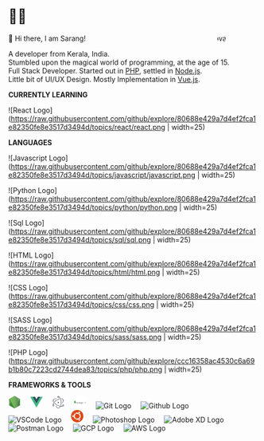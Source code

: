 # 👨‍💻

👋 Hi there, I am Sarang!
<img src="https://avatars2.githubusercontent.com/u/43114120" alt="github avatar" width="150px" align="right" style="clip-path: circle();"/>

A developer from Kerala, India.  
Stumbled upon the magical world of programming, at the age of 15.  
Full Stack Developer. Started out in [PHP](https://www.php.net/), settled in [Node.js](https://nodejs.org/).  
Little bit of UI/UX Design. Mostly Implementation in [Vue.js](https://vuejs.org/).

**CURRENTLY LEARNING**

![React Logo](https://raw.githubusercontent.com/github/explore/80688e429a7d4ef2fca1e82350fe8e3517d3494d/topics/react/react.png | width=25)

**LANGUAGES**

![Javascript Logo](https://raw.githubusercontent.com/github/explore/80688e429a7d4ef2fca1e82350fe8e3517d3494d/topics/javascript/javascript.png | width=25)

![Python Logo](https://raw.githubusercontent.com/github/explore/80688e429a7d4ef2fca1e82350fe8e3517d3494d/topics/python/python.png | width=25)

![Sql Logo](https://raw.githubusercontent.com/github/explore/80688e429a7d4ef2fca1e82350fe8e3517d3494d/topics/sql/sql.png | width=25)

![HTML Logo](https://raw.githubusercontent.com/github/explore/80688e429a7d4ef2fca1e82350fe8e3517d3494d/topics/html/html.png | width=25)

![CSS Logo](https://raw.githubusercontent.com/github/explore/80688e429a7d4ef2fca1e82350fe8e3517d3494d/topics/css/css.png | width=25)

![SASS Logo](https://raw.githubusercontent.com/github/explore/80688e429a7d4ef2fca1e82350fe8e3517d3494d/topics/sass/sass.png | width=25)

![PHP Logo](https://raw.githubusercontent.com/github/explore/ccc16358ac4530c6a69b1b80c7223cd2744dea83/topics/php/php.png | width=25)

**FRAMEWORKS & TOOLS**

<img src="https://raw.githubusercontent.com/github/explore/80688e429a7d4ef2fca1e82350fe8e3517d3494d/topics/nodejs/nodejs.png" alt="Node.js Logo" height="25px" style="margin-right: 15px" />

<img src="https://raw.githubusercontent.com/github/explore/80688e429a7d4ef2fca1e82350fe8e3517d3494d/topics/vue/vue.png" alt="Vue.js Logo" height="25px" style="margin-right: 15px" />

<img src="https://raw.githubusercontent.com/github/explore/80688e429a7d4ef2fca1e82350fe8e3517d3494d/topics/electron/electron.png" alt="Electron Logo" height="25px" style="margin-right: 15px" />

<img src="https://raw.githubusercontent.com/github/explore/80688e429a7d4ef2fca1e82350fe8e3517d3494d/topics/mongodb/mongodb.png" alt="MongoDB Logo" height="25px" style="margin-right: 15px" />

<img src="https://git-scm.com/images/logo@2x.png" alt="Git Logo" height="25px" style="margin-right: 15px" />

<img src="https://github.githubassets.com/images/modules/logos_page/GitHub-Mark.png" alt="Github Logo" height="25px" style="margin-right: 15px" />

<img src="https://upload.wikimedia.org/wikipedia/commons/thumb/9/9a/Visual_Studio_Code_1.35_icon.svg/1200px-Visual_Studio_Code_1.35_icon.svg.png" alt="VSCode Logo" height="25px" style="margin-right: 15px" />

<img src="https://raw.githubusercontent.com/github/explore/80688e429a7d4ef2fca1e82350fe8e3517d3494d/topics/ubuntu/ubuntu.png" alt="Ubuntu Logo" height="25px" style="margin-right: 15px" />

<img src="https://www.adobe.com/content/dam/cc/icons/photoshop-mobile.svg" alt="Photoshop Logo" height="25px" style="margin-right: 15px" />

<img src="https://www.adobe.com/content/dam/cc/icons/xd.svg"  alt="Adobe XD Logo" height="25px" style="margin-right: 15px" />

<img src="https://res.cloudinary.com/postman/image/upload/t_team_logo_pubdoc/v1/team/2893aede23f01bfcbd2319326bc96a6ed0524eba759745ed6d73405a3a8b67a8" alt="Postman Logo" height="25px" style="margin-right: 15px" />

<img src="https://www.gstatic.com/devrel-devsite/prod/v41c318553034f08027fad868d3efbb4f6ddb57036dd971efa1192efa8d03385a/cloud/images/favicons/onecloud/apple-icon.png" alt="GCP Logo" height="25px" style="margin-right: 15px" />

<img src="https://a0.awsstatic.com/main/images/logos/aws_smile-header-desktop-en-white_59x35.png" alt="AWS Logo" height="25px" style="margin-right: 15px" />
